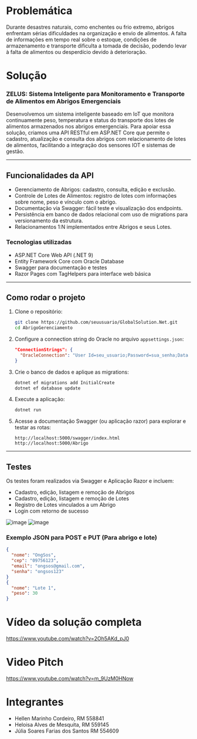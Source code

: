 
# Problemática 

Durante desastres naturais, como enchentes ou frio extremo, abrigos enfrentam sérias dificuldades na organização e envio de alimentos. A falta de informações em tempo real sobre o estoque, condições de armazenamento e transporte dificulta a tomada de decisão, podendo levar à falta de alimentos ou desperdício devido à deterioração.

# Solução

### ZELUS: Sistema Inteligente para Monitoramento e Transporte de Alimentos em Abrigos Emergenciais

Desenvolvemos um sistema inteligente baseado em IoT que monitora continuamente peso, temperatura e status do transporte dos lotes de alimentos armazenados nos abrigos emergenciais.
Para apoiar essa solução, criamos uma API RESTful em ASP.NET Core que permite o cadastro, atualização e consulta dos abrigos com relacionamento de lotes de alimentos, facilitando a integração dos sensores IOT e sistemas de gestão.

---

## Funcionalidades da API

- Gerenciamento de Abrigos: cadastro, consulta, edição e exclusão.
- Controle de Lotes de Alimentos: registro de lotes com informações sobre nome, peso e vínculo com o abrigo.
- Documentação via Swagger: fácil teste e visualização dos endpoints.
- Persistência em banco de dados relacional com uso de migrations para versionamento da estrutura.
- Relacionamentos 1:N implementados entre Abrigos e seus Lotes.

### Tecnologias utilizadas

- ASP.NET Core Web API (.NET 9)
- Entity Framework Core com Oracle Database
- Swagger para documentação e testes
- Razor Pages com TagHelpers para interface web básica 

---

## Como rodar o projeto

1. Clone o repositório:
   ```bash
   git clone https://github.com/seuusuario/GlobalSolution.Net.git
   cd AbrigoGerenciamento
   ```

2. Configure a connection string do Oracle no arquivo `appsettings.json`:
   ```json
   "ConnectionStrings": {
     "OracleConnection": "User Id=seu_usuario;Password=sua_senha;Data Source=seu_host:porta/seu_servico"
   }
   ```

3. Crie o banco de dados e aplique as migrations:
   ```bash
   dotnet ef migrations add InitialCreate
   dotnet ef database update
   ```

4. Execute a aplicação:
   ```bash
   dotnet run
   ```

5. Acesse a documentação Swagger (ou aplicação razor) para explorar e testar as rotas:
   ```
   http://localhost:5000/swagger/index.html
   http://localhost:5000/Abrigo
   ```
---
## Testes

Os testes foram realizados via Swagger e Aplicação Razor e incluem:

- Cadastro, edição, listagem e remoção de Abrigos
- Cadastro, edição, listagem e remoção de Lotes
- Registro de Lotes vinculados a um Abrigo
- Login com retorno de sucesso
  
![image](https://github.com/user-attachments/assets/b03db1e3-8874-4f41-9c69-baeba5079ada)
![image](https://github.com/user-attachments/assets/fec17539-c640-45db-97c8-0c8a0ce0e2de)

### Exemplo JSON para POST e PUT (Para abrigo e lote) 

```json
{
  "nome": "OngSos",
  "cep": "09756123",
  "email": "ongsos@gmail.com",
  "senha": "ongsos123"
}
{
  "nome": "Lote 1",
  "peso": 30
}
```
# Vídeo da solução completa
https://www.youtube.com/watch?v=2Oh5AKd_pJ0

# Video Pitch
https://www.youtube.com/watch?v=m_9UzM0HNow

# Integrantes 
- Hellen Marinho Cordeiro, RM 558841
- Heloisa Alves de Mesquita, RM 559145
- Júlia Soares Farias dos Santos RM 554609


